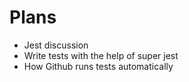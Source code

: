# Plans
- Jest discussion
- Write tests with the help of super jest
- How Github runs tests automatically 